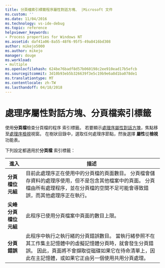 ```yaml
---
title: 分頁檔索引標籤程序屬性對話方塊、 |Microsoft 文件
ms.custom: ''
ms.date: 11/04/2016
ms.technology: vs-ide-debug
ms.topic: reference
helpviewer_keywords:
- Process properties for Windows NT
ms.assetid: daf41a06-8a55-48f6-95f5-49a8416bd308
author: mikejo5000
ms.author: mikejo
manager: douge
ms.workload:
- multiple
ms.openlocfilehash: 624be76badf8d57b060198c2ee910ead17b5efcb
ms.sourcegitcommit: 3d10b93eb5b326639f3e5c19b9e6a8d1ba078de1
ms.translationtype: MT
ms.contentlocale: zh-TW
ms.lasthandoff: 04/18/2018
---
```

# <a name="page-file-tab-process-properties-dialog-box"></a>處理序屬性對話方塊、分頁檔索引標籤
使用**分頁檔**檢查分頁檔的程序 索引標籤。 若要顯示[處理序屬性對話方塊](../debugger/process-properties-dialog-box.md)，焦點移至[處理序檢視](../debugger/processes-view.md)視窗。 在樹狀目錄中，選取任何處理序節點，然後選擇 **屬性**從**檢視**功能表。  
  
 下列設定都適用於**分頁檔** 索引標籤：  
  
|進入|描述|  
|-----------|-----------------|  
|**分頁檔位元組**|目前此處理序正在使用中的分頁檔的頁面數目。 分頁檔會儲存資料的處理序使用，但不是包含其他檔案中的頁面。 分頁檔由所有處理程序，並在分頁檔的空間不足可能會導致錯誤，而其他處理序正在執行。|  
|**尖峰分頁檔位元組**|此程序已使用分頁檔案中頁面的數目上限。|  
|**分頁錯誤**|此程序中執行之執行緒的分頁錯誤數目。 當執行緒參照不在其工作集主記憶體中的虛擬記憶體分頁時，就會發生分頁錯誤。 因此，頁面將不會擷取從磁碟如果它在待命清單上，因此在主記憶體，或如果它正由另一個使用共用分頁處理。|